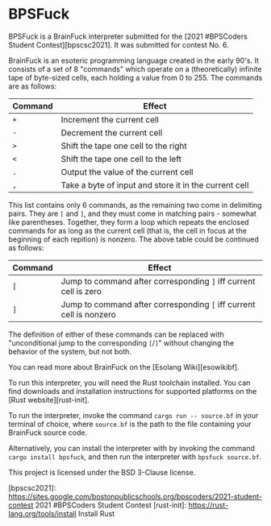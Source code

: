 # BPSFuck

BPSFuck is a BrainFuck interpreter submitted for the [2021 #BPSCoders Student
Contest][bpscsc2021]. It was submitted for contest No. 6.

BrainFuck is an esoteric programming language created in the early 90's. It
consists of a set of 8 "commands" which operate on a (theoretically) infinite
tape of byte-sized cells, each holding a value from 0 to 255. The commands are
as follows:

| Command | Effect                                                |
| ------- | ----------------------------------------------------- |
| `+`     | Increment the current cell                            |
| `-`     | Decrement the current cell                            |
| `>`     | Shift the tape one cell to the right                  |
| `<`     | Shift the tape one cell to the left                   |
| `.`     | Output the value of the current cell                  |
| `,`     | Take a byte of input and store it in the current cell |

This list contains only 6 commands, as the remaining two come in delimiting
pairs. They are `[` and `]`, and they must come in matching pairs - somewhat
like parentheses. Together, they form a loop which repeats the enclosed
commands for as long as the current cell (that is, the cell in focus at the
beginning of each repition) is nonzero. The above table could be continued as
follows:

| Command | Effect                                                              |
| ------- | ------------------------------------------------------------------- |
| `[`     | Jump to command after corresponding `]` iff current cell is zero    |
| `]`     | Jump to command after corresponding `[` iff current cell is nonzero |

The definition of either of these commands can be replaced with "unconditional
jump to the corresponding `[`/`]`" without changing the behavior of the system,
but not both.

You can read more about BrainFuck on the [Esolang Wiki][esowikibf].

To run this interpreter, you will need the Rust toolchain installed. You can
find downloads and installation instructions for supported platforms on the
[Rust website][rust-init].

To run the interpreter, invoke the command `cargo run -- source.bf` in your
terminal of choice, where `source.bf` is the path to the file containing your
BrainFuck source code. 

Alternatively, you can install the interpreter with by invoking the command
`cargo install bpsfuck`, and then run the interpreter with `bpsfuck source.bf`.

This project is licensed under the BSD 3-Clause license. 

[bpscsc2021]: https://sites.google.com/bostonpublicschools.org/bpscoders/2021-student-contest 2021 #BPSCoders Student Contest
[rust-init]:  https://rust-lang.org/tools/install Install Rust

